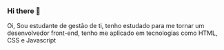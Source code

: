 ### Hi there 👋
Oi, Sou estudante de gestão de ti, tenho estudado para me tornar um desenvolvedor front-end, tenho me aplicado em tecnologias como HTML, CSS e Javascript
<!--
**demervalleite/demervalleite** is a ✨ _special_ ✨ repository because its `README.md` (this file) appears on your GitHub profile.



